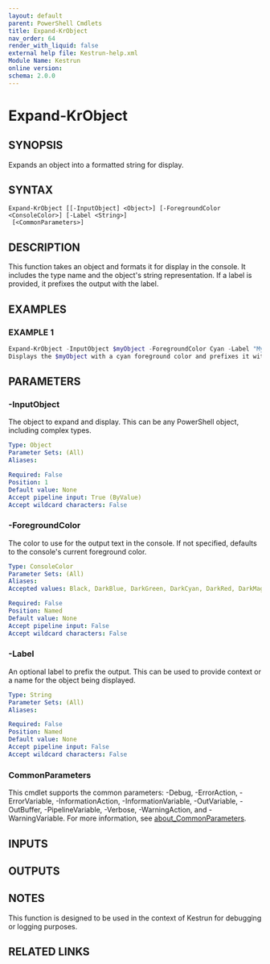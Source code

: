 ```yaml
---
layout: default
parent: PowerShell Cmdlets
title: Expand-KrObject
nav_order: 64
render_with_liquid: false
external help file: Kestrun-help.xml
Module Name: Kestrun
online version:
schema: 2.0.0
---
```


# Expand-KrObject

## SYNOPSIS
Expands an object into a formatted string for display.

## SYNTAX

```
Expand-KrObject [[-InputObject] <Object>] [-ForegroundColor <ConsoleColor>] [-Label <String>]
 [<CommonParameters>]
```

## DESCRIPTION
This function takes an object and formats it for display in the console.
It includes the type name and the object's string representation.
If a label is provided, it prefixes the output with the label.

## EXAMPLES

### EXAMPLE 1
```powershell
Expand-KrObject -InputObject $myObject -ForegroundColor Cyan -Label "My Object"
Displays the $myObject with a cyan foreground color and prefixes it with "My Object".
```

## PARAMETERS

### -InputObject
The object to expand and display.
This can be any PowerShell object, including complex types.

```yaml
Type: Object
Parameter Sets: (All)
Aliases:

Required: False
Position: 1
Default value: None
Accept pipeline input: True (ByValue)
Accept wildcard characters: False
```

### -ForegroundColor
The color to use for the output text in the console.
If not specified, defaults to the console's current foreground color.

```yaml
Type: ConsoleColor
Parameter Sets: (All)
Aliases:
Accepted values: Black, DarkBlue, DarkGreen, DarkCyan, DarkRed, DarkMagenta, DarkYellow, Gray, DarkGray, Blue, Green, Cyan, Red, Magenta, Yellow, White

Required: False
Position: Named
Default value: None
Accept pipeline input: False
Accept wildcard characters: False
```

### -Label
An optional label to prefix the output.
This can be used to provide context or a name for the object being displayed.

```yaml
Type: String
Parameter Sets: (All)
Aliases:

Required: False
Position: Named
Default value: None
Accept pipeline input: False
Accept wildcard characters: False
```

### CommonParameters
This cmdlet supports the common parameters: -Debug, -ErrorAction, -ErrorVariable, -InformationAction, -InformationVariable, -OutVariable, -OutBuffer, -PipelineVariable, -Verbose, -WarningAction, and -WarningVariable. For more information, see [about_CommonParameters](http://go.microsoft.com/fwlink/?LinkID=113216).

## INPUTS

## OUTPUTS

## NOTES
This function is designed to be used in the context of Kestrun for debugging or logging purposes.

## RELATED LINKS
